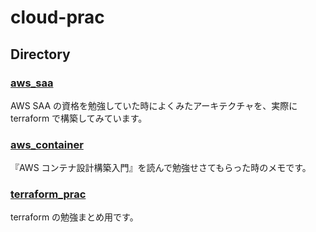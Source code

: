 # cloud-prac

## Directory

### [aws_saa](./aws_container/)

AWS SAA の資格を勉強していた時によくみたアーキテクチャを、実際に terraform で構築してみています。

### [aws_container](./aws_container/)

『AWS コンテナ設計構築入門』を読んで勉強せさてもらった時のメモです。

### [terraform_prac](./terraform_prac/)

terraform の勉強まとめ用です。
